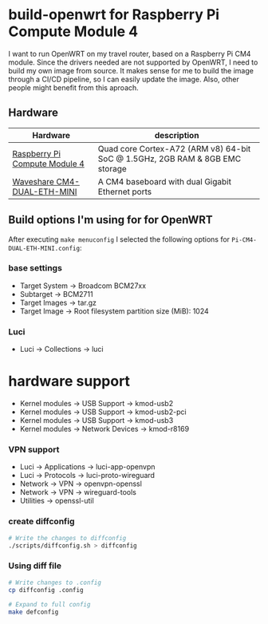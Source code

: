 # build-openwrt for Raspberry Pi Compute Module 4

I want to run OpenWRT on my travel router, based on a Raspberry Pi CM4 module.
Since the drivers needed are not supported by OpenWRT, I need to build my own image from source.
It makes sense for me to build the image through a CI/CD pipeline, so I can easily update the image.
Also, other people might benefit from this aproach.

## Hardware

| Hardware                                                                                                               | description                                                                  |
| ---------------------------------------------------------------------------------------------------------------------- | ---------------------------------------------------------------------------- |
| [Raspberry Pi Compute Module 4](https://www.raspberrypi.com/products/compute-module-4/?variant=raspberry-pi-cm4002008) | Quad core Cortex-A72 (ARM v8) 64-bit SoC @ 1.5GHz, 2GB RAM & 8GB EMC storage |
| [Waveshare CM4-DUAL-ETH-MINI](https://www.waveshare.com/wiki/CM4-DUAL-ETH-MINI/)                                       | A CM4 baseboard with dual Gigabit Ethernet ports                             |


## Build options I'm using for for OpenWRT

After executing `make menuconfig` I selected the following options for `Pi-CM4-DUAL-ETH-MINI.config`:

### base settings
- Target System -> Broadcom BCM27xx
- Subtarget -> BCM2711
- Target Images -> tar.gz
- Target Image -> Root filesystem partition size (MiB): 1024

### Luci
- Luci -> Collections -> luci

# hardware support
- Kernel modules -> USB Support -> kmod-usb2
- Kernel modules -> USB Support -> kmod-usb2-pci
- Kernel modules -> USB Support -> kmod-usb3
- Kernel modules -> Network Devices -> kmod-r8169

### VPN support
- Luci -> Applications -> luci-app-openvpn
- Luci -> Protocols -> luci-proto-wireguard
- Network -> VPN -> openvpn-openssl
- Network -> VPN -> wireguard-tools
- Utilities -> openssl-util

### create diffconfig

```bash
# Write the changes to diffconfig
./scripts/diffconfig.sh > diffconfig
```

### Using diff file

```bash
# Write changes to .config
cp diffconfig .config
 
# Expand to full config
make defconfig
```
